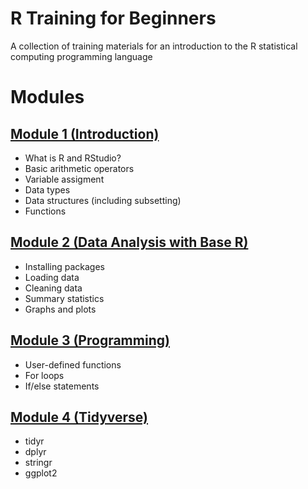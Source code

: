 # R Training for Beginners
A collection of training materials for an introduction to the R statistical computing programming language


# Modules

## [Module 1 (Introduction)](modules/1_Intro/r_training_intro_presentation.html)

* What is R and RStudio?
* Basic arithmetic operators
* Variable assigment
* Data types
* Data structures (including subsetting)
* Functions

## [Module 2 (Data Analysis with Base R)](modules/2_Data_analysis/r_training_data_analysis_presentation.html)

* Installing packages
* Loading data
* Cleaning data
* Summary statistics
* Graphs and plots

## [Module 3 (Programming)](modules/3_Programming/r_training_programming_presentation.html)

* User-defined functions
* For loops
* If/else statements

## [Module 4 (Tidyverse)](modules/4_Tidyverse/r_training_tidyverse.html)

* tidyr
* dplyr
* stringr
* ggplot2
